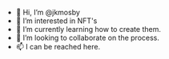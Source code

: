 - 👋 Hi, I’m @jkmosby
- 👀 I’m interested in NFT's
- 🌱 I’m currently learning how to create them.
- 💞️ I’m looking to collaborate on the process.
- 📫 I can be reached here.

<!---
jkmosby/jkmosby is a ✨ special ✨ repository because its `README.md` (this file) appears on your GitHub profile.
You can click the Preview link to take a look at your changes.
--->
